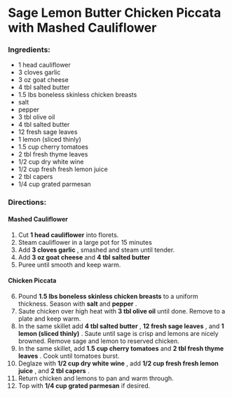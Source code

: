 # Sage Lemon Butter Chicken Piccata with Mashed Cauliflower 

### Ingredients: 
* 1 head cauliflower
* 3 cloves garlic
* 3 oz goat cheese
* 4 tbl salted butter
* 1.5 lbs boneless skinless chicken breasts
*  salt
*  pepper
* 3 tbl olive oil
* 4 tbl salted butter
* 12 fresh sage leaves
* 1 lemon (sliced thinly)
* 1.5 cup cherry tomatoes
* 2 tbl fresh thyme leaves
* 1/2 cup dry white wine
* 1/2 cup fresh fresh lemon juice
* 2 tbl capers
* 1/4 cup grated parmesan

### Directions: 
#### Mashed Cauliflower
1. Cut **1 head cauliflower** into florets. 
2. Steam cauliflower in a large pot for 15 minutes 
3. Add **3 cloves garlic** , smashed and steam until tender. 
4. Add **3 oz goat cheese** and **4 tbl salted butter** 
5. Puree until smooth and keep warm. 


#### Chicken Piccata
6. Pound **1.5 lbs boneless skinless chicken breasts** to a uniform thickness. Season with **salt** and **pepper** . 
7. Saute chicken over high heat with **3 tbl olive oil** until done. Remove to a plate and keep warm. 
8. In the same skillet add **4 tbl salted butter** , **12 fresh sage leaves** , and **1 lemon (sliced thinly)** . Saute until sage is crisp and lemons are nicely browned. Remove sage and lemon to reserved chicken. 
9. In the same skillet, add **1.5 cup cherry tomatoes** and **2 tbl fresh thyme leaves** . Cook until tomatoes burst. 
10. Deglaze with **1/2 cup dry white wine** , add **1/2 cup fresh fresh lemon juice** , and **2 tbl capers** . 
11. Return chicken and lemons to pan and warm through. 
12. Top with **1/4 cup grated parmesan** if desired. 


